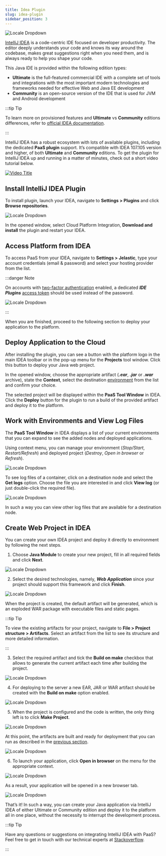 ```yaml
---
title: Idea Plugin
slug: idea-plugin
sidebar_position: 3
---
```


<!-- ## Integration with IntelliJ IDEA: The Java IDE for Professional Developers -->

<div style={{
    display: 'grid',
    gridTemplateColumns: '0.15fr 1fr'
}}>
<div>

![Locale Dropdown](./img/IDEAPlugin/logo.png)

</div>

<div>

[IntelliJ IDEA](https://www.jetbrains.com/idea/) is a code-centric IDE focused on developer productivity. The editor deeply understands your code and knows its way around the codebase, makes great suggestions right when you need them, and is always ready to help you shape your code.

</div>

</div>

This Java IDE is provided within the following edition types:

- **Ultimate** is the full-featured commercial IDE with a complete set of tools and integrations with the most important modern technologies and frameworks needed for effective Web and Java EE development
- **Community** is an open-source version of the IDE that is used for JVM and Android development

:::tip Tip

To learn more on provisioned features and **Ultimate** vs **Community** editions differences, refer to [official IDEA documentation](https://www.jetbrains.com/products/compare/?product=idea&product=idea-ce).

:::

IntelliJ IDEA has a robust ecosystem with lots of available plugins, including the dedicated **PaaS plugin** support. It’s compatible with IDEA 107.105 version and higher, of both **Ultimate** and **Community** editions. To get the plugin for IntelliJ IDEA up and running in a matter of minutes, check out a short video tutorial below.

[![Video Title](./img/IDEAPlugin/video1.jpg)](https://youtu.be/6i73wWak1Oc)
<!-- 
To explore the topic in more details, read the guide below where we’ll describe the platform integration with IntelliJ IDEA through the following steps:

- [Install Plugin](/deployment-tools/plugins/idea-plugin#install-intellij-idea-plugin)
- [Access PaaS from IDEA](/deployment-tools/plugins/idea-plugin#access-platform-from-idea)
- [Deploy Application to PaaS](/deployment-tools/plugins/idea-plugin#deploy-application-to-the-cloud)
- [Work with Environments and Log Files](/deployment-tools/plugins/idea-plugin#work-with-environments-and-view-log-files)
- [Create Web Project](/deployment-tools/plugins/idea-plugin#create-web-project-in-idea) -->

## Install IntelliJ IDEA Plugin

To install plugin, launch your IDEA, navigate to **Settings > Plugins** and click **Browse repositories**.

<div style={{
    display:'flex',
    justifyContent: 'center',
    margin: '0 0 1rem 0'
}}>

![Locale Dropdown](./img/IDEAPlugin/1.png)

</div>

In the opened window, select Cloud Platform Integration, **Download and install** the plugin and restart your IDEA.

## Access Platform from IDEA

To access PaaS from your IDEA, navigate to **Settings > Jelastic**, type your account credentials (email & password) and select your hosting provider from the list.

:::danger Note

On accounts with [two-factor authentication](/account-and-pricing/two-factor-authentication) enabled, a dedicated **_IDE Plugins_** [access token](/account-and-pricing/personal-access-tokens) should be used instead of the password.

<div style={{
    display:'flex',
    justifyContent: 'center',
    margin: '0 0 1rem 0'
}}>

![Locale Dropdown](./img/IDEAPlugin/02-ide-plugins-access-token.png)

</div>

:::

When you are finished, proceed to the following section to deploy your application to the platform.

## Deploy Application to the Cloud

After installing the plugin, you can see a button with the platform logo in the main IDEA toolbar or in the pop-up menu for the **Projects** tool window. Click this button to deploy your Java web project.

In the opened window, choose the appropriate artifact (**_.ear_**, **_.jar_** or **_.war_** archive), state the **Context**, select the destination [environment](/environment-management/setting-up-environment) from the list and confirm your choice.

The selected project will be displayed within the **PaaS Tool Window** in IDEA. Click the **Deploy** button for the plugin to run a build of the provided artifact and deploy it to the platform.

## Work with Environments and View Log Files

The **PaaS Tool Window** in IDEA displays a list of your current environments that you can expand to see the added nodes and deployed applications.

Using context menu, you can manage your environment (_Stop/Start_, _Restart/Refresh_) and deployed project (_Destroy_, _Open in browser_ or _Refresh_).

<div style={{
    display:'flex',
    justifyContent: 'center',
    margin: '0 0 1rem 0'
}}>

![Locale Dropdown](./img/IDEAPlugin/4-2.jpg)

</div>

To see log files of a container, click on a destination node and select the **Get logs** option. Choose the file you are interested in and click **View log** (or just double-click the required file).

<div style={{
    display:'flex',
    justifyContent: 'center',
    margin: '0 0 1rem 0'
}}>

![Locale Dropdown](./img/IDEAPlugin/5.jpg)

</div>

In such a way you can view other log files that are available for a destination node.

## Create Web Project in IDEA

You can create your own IDEA project and deploy it directly to environment by following the next steps.

1. Choose **Java Module** to create your new project, fill in all required fields and click **Next**.

<div style={{
    display:'flex',
    justifyContent: 'center',
    margin: '0 0 1rem 0'
}}>

![Locale Dropdown](./img/IDEAPlugin/1.jpg)

</div>

2. Select the desired technologies, namely, **_Web Application_** since your project should support this framework and click **Finish**.

<div style={{
    display:'flex',
    justifyContent: 'center',
    margin: '0 0 1rem 0'
}}>

![Locale Dropdown](./img/IDEAPlugin/2.jpg)

</div>

When the project is created, the default artifact will be generated, which is an exploded WAR package with executable files and static pages.

:::tip Tip

To view the existing artifacts for your project, navigate to **File > Project structure > Artifacts**. Select an artifact from the list to see its structure and more detailed information.

:::

3. Select the required artifact and tick the **Build on make** checkbox that allows to generate the current artifact each time after building the project.

<div style={{
    display:'flex',
    justifyContent: 'center',
    margin: '0 0 1rem 0'
}}>

![Locale Dropdown](./img/IDEAPlugin/3.jpg)

</div>

4. For deploying to the server a new EAR, JAR or WAR artifact should be created with the **Build on make** option enabled.

<div style={{
    display:'flex',
    justifyContent: 'center',
    margin: '0 0 1rem 0'
}}>

![Locale Dropdown](./img/IDEAPlugin/4.jpg)

</div>

5. When the project is configured and the code is written, the only thing left is to click **Make Project**.

<div style={{
    display:'flex',
    justifyContent: 'center',
    margin: '0 0 1rem 0'
}}>

![Locale Dropdown](./img/IDEAPlugin/5.jpg)

</div>

At this point, the artifacts are built and ready for deployment that you can run as described in the [previous section](/deployment-tools/plugins/idea-plugin#deploy-application-to-the-cloud).

<div style={{
    display:'flex',
    justifyContent: 'center',
    margin: '0 0 1rem 0'
}}>

![Locale Dropdown](./img/IDEAPlugin/6.jpg)

</div>

6. To launch your application, click **Open in browser** on the menu for the appropriate context.

<div style={{
    display:'flex',
    justifyContent: 'center',
    margin: '0 0 1rem 0'
}}>

![Locale Dropdown](./img/IDEAPlugin/7.jpg)

</div>

As a result, your application will be opened in a new browser tab.

<div style={{
    display:'flex',
    justifyContent: 'center',
    margin: '0 0 1rem 0'
}}>

![Locale Dropdown](./img/IDEAPlugin/8.jpg)

</div>

That’s it! In such a way, you can create your Java application via IntelliJ IDEA of either Ultimate or Community edition and deploy it to the platform all in one place, without the necessity to interrupt the development process.

:::tip Tip

Have any questions or suggestions on integrating IntelliJ IDEA with PaaS? Feel free to get in touch
with our technical experts at [Stackoverflow](https://stackoverflow.com/questions/tagged/jelastic).

:::

